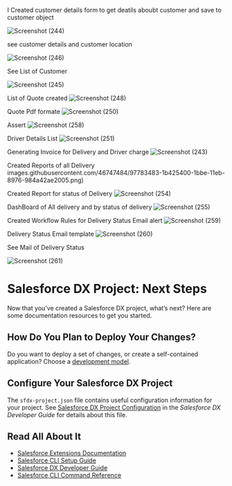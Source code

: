 

I Created customer details form to get deatils aboubt customer and save to customer object

![Screenshot (244)](https://user-images.githubusercontent.com/46747484/97782911-52af0180-1bba-11eb-893f-42b18c04e091.png)

see customer details and customer location

![Screenshot (246)](https://user-images.githubusercontent.com/46747484/97782992-cfda7680-1bba-11eb-9a83-3829d5722055.png)

See List of Customer 

![Screenshot (245)](https://user-images.githubusercontent.com/46747484/97783109-83dc0180-1bbb-11eb-87da-949f30a10ce1.png)

List of Quote created 
![Screenshot (248)](https://user-images.githubusercontent.com/46747484/97783253-7ffcaf00-1bbc-11eb-9da0-d826e2feb97b.png)

Quote Pdf formate
![Screenshot (250)](https://user-images.githubusercontent.com/46747484/97783300-c3efb400-1bbc-11eb-9cbe-9706fc4a62cf.png)

Assert
![Screenshot (258)](https://user-images.githubusercontent.com/46747484/97783334-f4cfe900-1bbc-11eb-9f96-172ce8c21a56.png)

 Driver Details List
 ![Screenshot (251)](https://user-images.githubusercontent.com/46747484/97783396-745db800-1bbd-11eb-9504-91fd13995fc5.png)

Generating Invoice for Delivery and Driver charge
![Screenshot (243)](https://user-images.githubusercontent.com/46747484/97783186-1bd9eb00-1bbc-11eb-9c6c-d2323b3a8b69.png)

Created Reports of all Delivery
images.githubusercontent.com/46747484/97783483-1b425400-1bbe-11eb-8976-984a42ae2005.png)


Created Report for status of Delivery
![Screenshot (254)](https://user-images.githubusercontent.com/46747484/97783519-55abf100-1bbe-11eb-877b-4f33c0e3ab8d.png)

DashBoard of All delivery and by status of delivery
![Screenshot (255)](https://user-images.githubusercontent.com/46747484/97783534-73795600-1bbe-11eb-8a49-c13c7928930f.png)

Created Workflow Rules for Delivery Status Email alert
![Screenshot (259)](https://user-images.githubusercontent.com/46747484/97783570-b3d8d400-1bbe-11eb-81a0-18061d06942e.png)

Delivery Status Email template
![Screenshot (260)](https://user-images.githubusercontent.com/46747484/97783582-d2d76600-1bbe-11eb-9d76-312324fe31a2.png)

See Mail of Delivery Status

![Screenshot (261)](https://user-images.githubusercontent.com/46747484/97783600-eb478080-1bbe-11eb-9c6a-942e881ab343.png)




# Salesforce DX Project: Next Steps

Now that you’ve created a Salesforce DX project, what’s next? Here are some documentation resources to get you started.

## How Do You Plan to Deploy Your Changes?

Do you want to deploy a set of changes, or create a self-contained application? Choose a [development model](https://developer.salesforce.com/tools/vscode/en/user-guide/development-models).

## Configure Your Salesforce DX Project

The `sfdx-project.json` file contains useful configuration information for your project. See [Salesforce DX Project Configuration](https://developer.salesforce.com/docs/atlas.en-us.sfdx_dev.meta/sfdx_dev/sfdx_dev_ws_config.htm) in the _Salesforce DX Developer Guide_ for details about this file.

## Read All About It

- [Salesforce Extensions Documentation](https://developer.salesforce.com/tools/vscode/)
- [Salesforce CLI Setup Guide](https://developer.salesforce.com/docs/atlas.en-us.sfdx_setup.meta/sfdx_setup/sfdx_setup_intro.htm)
- [Salesforce DX Developer Guide](https://developer.salesforce.com/docs/atlas.en-us.sfdx_dev.meta/sfdx_dev/sfdx_dev_intro.htm)
- [Salesforce CLI Command Reference](https://developer.salesforce.com/docs/atlas.en-us.sfdx_cli_reference.meta/sfdx_cli_reference/cli_reference.htm)
